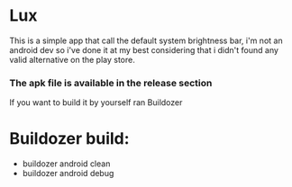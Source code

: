 # Lux
This is a simple app that call the default system brightness bar, i'm not an android dev so i've done it at my best considering that i didn't found any valid alternative on the play store.

### The apk file is available in the release section

If you want to build it by yourself ran Buildozer

# Buildozer build:
  - buildozer android clean
  - buildozer android debug
